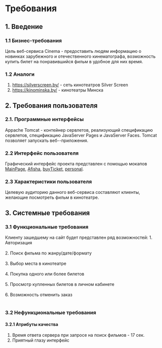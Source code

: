 ﻿

# Требования

## 1. Введение
### 1.1 Бизнес-требования

Цель веб-сервиса Cinema - предоставить людям информацию о новинках зарубежного и отечественного кинематографа, возможность купить билет на понравившийся фильм в удобное для них время.
### 1.2 Аналоги

 1. https://silverscreen.by/ - сеть кинотеатров Silver Screen
 2. https://kinominska.by/ - кинотеатры Минска

## 2. Требования пользователя
### 2.1. Программные интерфейсы
Appache Tomcat - контейнер сервлетов, реализующий спецификацию сервлетов, спецификацию JavaServer Pages и JavaServer Faces. Tomcat  позволяет запускать веб--приложения.
### 2.2 Интерфейс пользователя
Графический интерфейс проекта представлен с помощью мокапов [MainPage](https://github.com/Dim4esUchiha/Cinema/blob/main/mockups/MainPage.pdf), [Afisha](https://github.com/Dim4esUchiha/Cinema/blob/main/mockups/Afisha.pdf), [buyTicket](https://github.com/Dim4esUchiha/Cinema/blob/main/mockups/buyTicket.pdf), [personal](https://github.com/Dim4esUchiha/Cinema/blob/main/mockups/Personal.pdf).
### 2.3 Характеристики пользователя
Целевую аудиторию данного веб-сервиса составляют клиенты, желающие посмотреть фильм в кинотеатре.

## 3. Системные требования
### 3.1 Функциональные требования
Клиенту зашедшему на сайт будет представлен ряд возможностей:
		1. Авторизация<br></br>
		2. Поиск фильма по жанру/дате/формату<br></br>
		3. Выбор места в кинотеатре<br></br>
		4. Покупка одного или более билетов<br></br>
		5. Просмотр купленных билетов в личном кабинете<br></br>
		6. Возможность отменить заказ<br></br>
### 3.2 Нефункциональные требования
#### 3.2.1 Атрибуты качества
 1.  Время ответа сервера при запросе на поиск фильмов - 17 сек.
 2. Приятный глазу интерфейс

